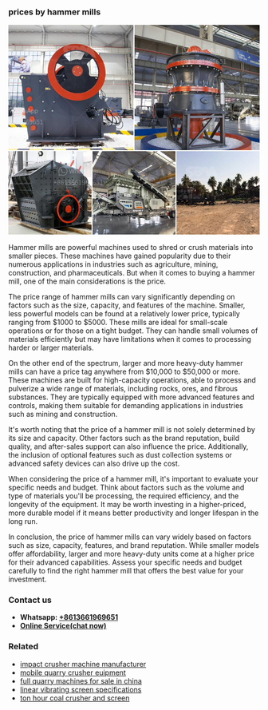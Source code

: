 <h3>prices by hammer mills</h3><img src='1706754014.jpg' alt=''><p>Hammer mills are powerful machines used to shred or crush materials into smaller pieces. These machines have gained popularity due to their numerous applications in industries such as agriculture, mining, construction, and pharmaceuticals. But when it comes to buying a hammer mill, one of the main considerations is the price.</p><p>The price range of hammer mills can vary significantly depending on factors such as the size, capacity, and features of the machine. Smaller, less powerful models can be found at a relatively lower price, typically ranging from $1000 to $5000. These mills are ideal for small-scale operations or for those on a tight budget. They can handle small volumes of materials efficiently but may have limitations when it comes to processing harder or larger materials.</p><p>On the other end of the spectrum, larger and more heavy-duty hammer mills can have a price tag anywhere from $10,000 to $50,000 or more. These machines are built for high-capacity operations, able to process and pulverize a wide range of materials, including rocks, ores, and fibrous substances. They are typically equipped with more advanced features and controls, making them suitable for demanding applications in industries such as mining and construction.</p><p>It's worth noting that the price of a hammer mill is not solely determined by its size and capacity. Other factors such as the brand reputation, build quality, and after-sales support can also influence the price. Additionally, the inclusion of optional features such as dust collection systems or advanced safety devices can also drive up the cost.</p><p>When considering the price of a hammer mill, it's important to evaluate your specific needs and budget. Think about factors such as the volume and type of materials you'll be processing, the required efficiency, and the longevity of the equipment. It may be worth investing in a higher-priced, more durable model if it means better productivity and longer lifespan in the long run.</p><p>In conclusion, the price of hammer mills can vary widely based on factors such as size, capacity, features, and brand reputation. While smaller models offer affordability, larger and more heavy-duty units come at a higher price for their advanced capabilities. Assess your specific needs and budget carefully to find the right hammer mill that offers the best value for your investment.</p><h3>Contact us</h3><ul><li><strong>Whatsapp:&nbsp;<a href="https://wa.me/8613661969651">+8613661969651</a></strong></li><li><a href="https://swt.shibang-china.com/?git&amp;zhl&amp;prices by hammer mills"><strong>Online Service(chat now)</strong></a></li></ul><h3>Related</h3><ul><li><a href='impact crusher machine manufacturer.md'>impact crusher machine manufacturer</a></li><li><a href='mobile quarry crusher euipment.md'>mobile quarry crusher euipment</a></li><li><a href='full quarry machines for sale in china.md'>full quarry machines for sale in china</a></li><li><a href='linear vibrating screen specifications.md'>linear vibrating screen specifications</a></li><li><a href='ton hour coal crusher and screen.md'>ton hour coal crusher and screen</a></li></ul>